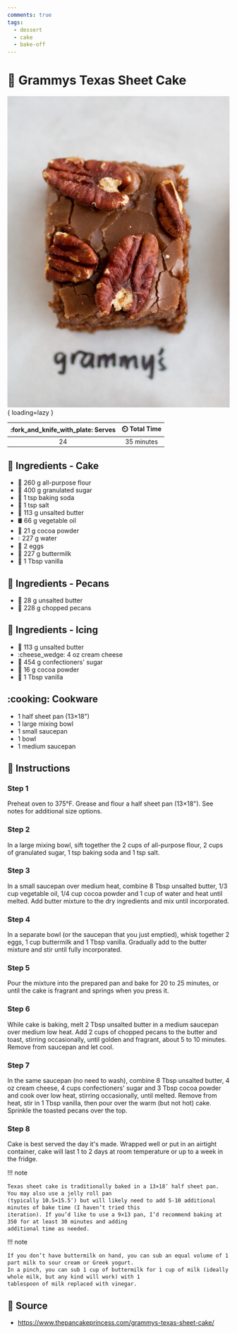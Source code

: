 ```yaml
---
comments: true
tags:
  - dessert
  - cake
  - bake-off
---
```

# :cake: Grammys Texas Sheet Cake

![Grammys Texas Sheet Cake][1]{ loading=lazy }

| :fork_and_knife_with_plate: Serves | :timer_clock: Total Time |
|:----------------------------------:|:-----------------------: |
| 24 | 35 minutes |

## :salt: Ingredients - Cake

- :ear_of_rice: 260 g all-purpose flour
- :candy: 400 g granulated sugar
- :cup_with_straw: 1 tsp baking soda
- :salt: 1 tsp salt
- :butter: 113 g unsalted butter
- :oil_drum: 66 g vegetable oil
- :chocolate_bar: 21 g cocoa powder
- :droplet: 227 g water
- :egg: 2 eggs
- :butter: 227 g buttermilk
- :icecream: 1 Tbsp vanilla

## :salt: Ingredients - Pecans

- :butter: 28 g unsalted butter
- :chestnut: 228 g chopped pecans

## :salt: Ingredients - Icing

- :butter: 113 g unsalted butter
- :cheese_wedge: 4 oz cream cheese
- :candy: 454 g confectioners' sugar
- :chocolate_bar: 16 g cocoa powder
- :icecream: 1 Tbsp vanilla

## :cooking: Cookware

- 1 half sheet pan (13×18")
- 1 large mixing bowl
- 1 small saucepan
- 1 bowl
- 1 medium saucepan

## :pencil: Instructions

### Step 1

Preheat oven to 375°F. Grease and flour a half sheet pan (13×18"). See notes for additional size options.

### Step 2

In a large mixing bowl, sift together the 2 cups of all-purpose flour, 2 cups of granulated sugar, 1 tsp baking soda and
1 tsp salt.

### Step 3

In a small saucepan over medium heat, combine 8 Tbsp unsalted butter, 1/3 cup vegetable oil, 1/4 cup cocoa powder and 1
cup of water and heat until melted. Add butter mixture to the dry ingredients and mix until incorporated.

### Step 4

In a separate bowl (or the saucepan that you just emptied), whisk together 2 eggs, 1 cup buttermilk and 1 Tbsp vanilla.
Gradually add to the butter mixture and stir until fully incorporated.

### Step 5

Pour the mixture into the prepared pan and bake for 20 to 25 minutes, or until the cake is fragrant and springs when you
press it.

### Step 6

While cake is baking, melt 2 Tbsp unsalted butter in a medium saucepan over medium low heat. Add 2 cups of chopped
pecans to the butter and toast, stirring occasionally, until golden and fragrant, about 5 to 10 minutes. Remove from
saucepan and let cool.

### Step 7

In the same saucepan (no need to wash), combine 8 Tbsp unsalted butter, 4 oz cream cheese, 4 cups confectioners' sugar
and 3 Tbsp cocoa powder and cook over low heat, stirring occasionally, until melted. Remove from heat, stir in 1 Tbsp
vanilla, then pour over the warm (but not hot) cake. Sprinkle the toasted pecans over the top.

### Step 8

Cake is best served the day it's made. Wrapped well or put in an airtight container, cake will last 1 to 2 days at room
temperature or up to a week in the fridge.

!!! note

    Texas sheet cake is traditionally baked in a 13×18″ half sheet pan. You may also use a jelly roll pan
    (typically 10.5×15.5″) but will likely need to add 5-10 additional minutes of bake time (I haven’t tried this
    iteration). If you’d like to use a 9×13 pan, I’d recommend baking at 350 for at least 30 minutes and adding
    additional time as needed.

!!! note

    If you don’t have buttermilk on hand, you can sub an equal volume of 1 part milk to sour cream or Greek yogurt.
    In a pinch, you can sub 1 cup of buttermilk for 1 cup of milk (ideally whole milk, but any kind will work) with 1
    tablespoon of milk replaced with vinegar.

## :link: Source

- <https://www.thepancakeprincess.com/grammys-texas-sheet-cake/>

[1]: <../../assets/images/grammys-texas-sheet-cake.jpg>
